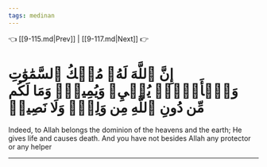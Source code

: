 ```yaml
---
tags: medinan
---
```


👈 [[9-115.md|Prev]] | [[9-117.md|Next]] 👉

# إِنَّ ٱللَّهَ لَهُۥ مُلۡكُ ٱلسَّمَٰوَٰتِ وَٱلۡأَرۡضِۖ يُحۡيِۦ وَيُمِيتُۚ وَمَا لَكُم مِّن دُونِ ٱللَّهِ مِن وَلِيّٖ وَلَا نَصِيرٖ

Indeed, to Allah belongs the dominion of the heavens and the earth; He gives life and causes death. And you have not besides Allah any protector or any helper

---


